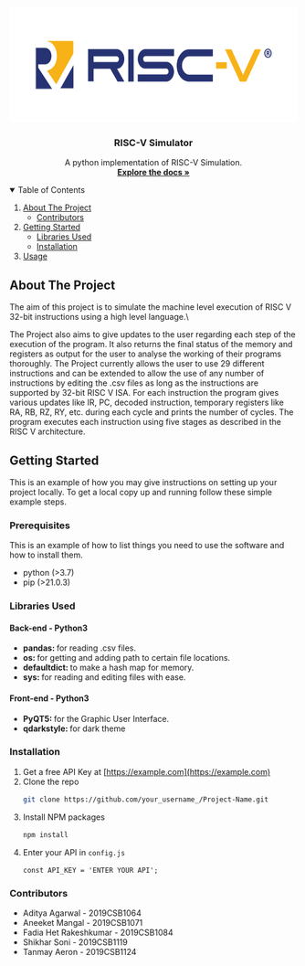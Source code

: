<br />
<p align="center">
  <a href="https://github.com/othneildrew/Best-README-Template">
    <img src="GUI/Images/logo.png" alt="Logo" width="580" height="200">
  </a>

  <h3 align="center">RISC-V Simulator</h3>

  <p align="center">
    A python implementation of RISC-V Simulation.
    <br />
    <a href="https://github.com/tanmayaeron/CS204_Project_RISC-V"><strong>Explore the docs »</strong></a>
    
  </p>
</p>




<details open="open">
  <summary>Table of Contents</summary>
  <ol>
    <li>
      <a href="#about-the-project">About The Project</a>
      <ul>
        <li><a href="#contributors">Contributors</a></li>
      </ul>
    </li>
    <li>
      <a href="">Getting Started</a>
      <ul>
        <li><a href="#libraries-used">Libraries Used</a></li>
        <li><a href="#installation">Installation</a></li>
      </ul>
    </li>
    <li><a href="#usage">Usage</a></li>
  </ol>
</details>



<!-- ABOUT THE PROJECT -->
## About The Project


The aim of this project is to simulate the machine level execution of RISC V 32-bit instructions using a high level language.\\

The Project also aims to give updates to the user regarding each step of the execution of the program. It also returns the final status of the memory and registers as output for the user to analyse the working of their programs thoroughly.
The Project currently allows the user to use 29 different instructions and can be extended to allow the use of any number of instructions by editing the .csv files as long as the instructions are supported by 32-bit RISC V ISA.
For each instruction the program gives various updates like IR, PC, decoded instruction, temporary registers like RA, RB, RZ, RY, etc. during each cycle and prints the number of cycles.
The program executes each instruction using five stages as described in the RISC V architecture.



## Getting Started

This is an example of how you may give instructions on setting up your project locally.
To get a local copy up and running follow these simple example steps.

### Prerequisites

This is an example of how to list things you need to use the software and how to install them.
* python (>3.7)
* pip (>21.0.3)

### Libraries Used
#### Back-end - Python3
* <b>pandas: </b> for reading .csv files.
* <b>os: </b> for getting and adding path to certain file locations.
* <b>defaultdict: </b> to make a hash map for memory.
* <b> sys: </b> for reading and editing files with ease.

#### Front-end - Python3
* <b>PyQT5: </b> for the Graphic User Interface.
* <b>qdarkstyle: </b> for dark theme

### Installation

1. Get a free API Key at [https://example.com](https://example.com)
2. Clone the repo
   ```sh
   git clone https://github.com/your_username_/Project-Name.git
   ```
3. Install NPM packages
   ```sh
   npm install
   ```
4. Enter your API in `config.js`
   ```JS
   const API_KEY = 'ENTER YOUR API';
   ```




### Contributors
* Aditya Agarwal - 2019CSB1064
* Aneeket Mangal - 2019CSB1071
* Fadia Het Rakeshkumar - 2019CSB1084
* Shikhar Soni - 2019CSB1119
* Tanmay Aeron - 2019CSB1124
    
     
 
